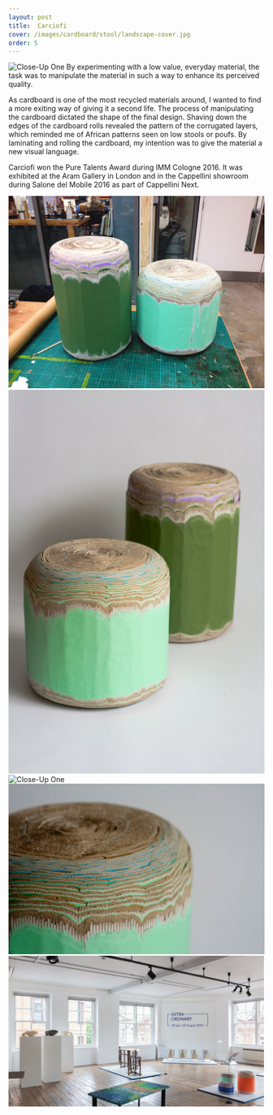 ```yaml
---
layout: post
title:  Carciofi
cover: /images/cardboard/stool/landscape-cover.jpg
order: 5
---
```



![Close-Up One](/images/cardboard/stool/sketch-1.jpg)
By experimenting with a low value, everyday material, the task was to manipulate the material in such a way to enhance its perceived quality.

As cardboard is one of the most recycled materials around, I wanted to find a more exiting way of giving it a second life. The process of manipulating the cardboard dictated the shape of the final design. Shaving down the edges of the cardboard rolls revealed the pattern of the corrugated layers, which reminded me of African patterns seen on low stools or poufs. By laminating and rolling the cardboard, my intention was to give the material a new visual language.

Carciofi won the Pure Talents Award during IMM Cologne 2016. It was exhibited at the Aram  Gallery in London and in the Cappellini showroom during Salone del Mobile 2016 as part of Cappellini Next.

![Close-Up One](/images/cardboard/stool/IMG_2979.jpg)
![Close-Up One](/images/cardboard/stool/mint.jpg)
![Close-Up One](/images/cardboard/stool/closeup-1.jpg)
![Close-Up One](/images/cardboard/stool/closeup-2.jpg)
![Close-Up One](/images/cardboard/stool/aram-gallery.jpg)
